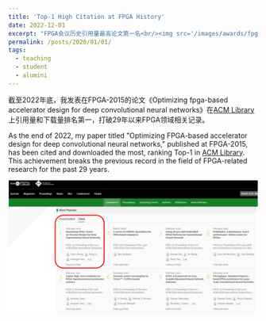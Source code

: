 ```yaml
---
title: 'Top-1 High Citation at FPGA History'
date: 2022-12-01
excerpt: "FPGA会议历史引用量最高论文第一名<br/><img src='/images/awards/fpga2015-short.png'>"
permalink: /posts/2020/01/01/
tags:
  - teaching
  - student
  - alumini
---	
```


截至2022年底，我发表在FPGA-2015的论文《Optimizing fpga-based accelerator design for deep convolutional neural networks》在[ACM Library](https://dl.acm.org/conference/fpga)上引用量和下载量排名第一，打破29年以来FPGA领域相关记录。

As the end of 2022, my paper titled "Optimizing FPGA-based accelerator design for deep convolutional neural networks," published at FPGA-2015, has been cited and downloaded the most, ranking Top-1 in [ACM Library](https://dl.acm.org/conference/fpga). This achievement breaks the previous record in the field of FPGA-related research for the past 29 years.

![Fast View](/images/awards/fpga2015.png)